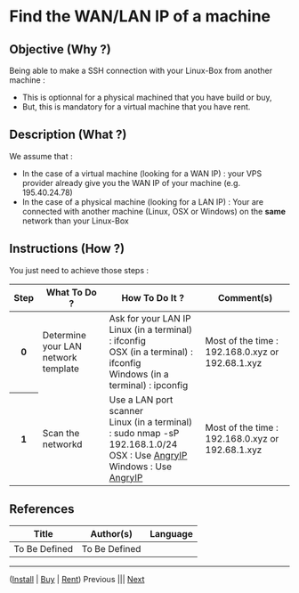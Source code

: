 Find the WAN/LAN IP of a machine
==

Objective (Why ?)
-
Being able to make a SSH connection with your Linux-Box from another machine :
* This is optionnal for a physical machined that you have build or buy, 
* But, this is mandatory for a virtual machine that you have rent.

Description (What ?)
-
We assume that :
* In the case of a virtual machine (looking for a WAN IP) : your VPS provider already give you the WAN IP of your machine (e.g. 195.40.24.78)
*  In the case of a physical machine (looking for a LAN IP) : Your are connected with another machine (Linux, OSX or Windows) on the __same__ network than your Linux-Box

Instructions (How ?)
-
You just need to achieve those steps :
<table>
    <thead>
        <tr>
            <th>Step</th>         
            <th>What To Do ?</th>
            <th>How To Do It ?</th>
            <th>Comment(s)</th>
        </tr>
    </thead>
    <tbody>
        <tr>
            <th>0</th>     
            <td>Determine your LAN network template</td>
            <td>Ask for your LAN IP</br>Linux (in a terminal) : ifconfig</br>OSX (in a terminal) : ifconfig</br>Windows (in a terminal) : ipconfig</td>
            <td>Most of the time : 192.168.0.xyz or 192.68.1.xyz</td>
        </tr>
         <tr>
            <th>1</th>     
            <td>Scan the networkd</td>
             <td>Use a LAN port scanner</br>Linux (in a terminal) : sudo nmap -sP 192.168.1.0/24</br>OSX : Use <A href="https://angryip.org/download/#mac">AngryIP</A></br>Windows : Use <A href="https://angryip.org/download/#windows">AngryIP</A></td>
            <td>Most of the time : 192.168.0.xyz or 192.68.1.xyz</td>
        </tr>
    </tbody>
</table>


References
-
<table>
    <thead>
        <tr>
            <th>Title</th>
            <th>Author(s)</th>
            <th>Language</th>
        </tr>
    </thead>
     <tbody>
        <tr>
            <td>To Be Defined</td>
            <td>To Be Defined</td>
            <td></td>
        </tr>
</table>

---
(<A href="https://github.com/babonet13/HelloWorld/tree/master/Machine/2_InstallLinuxDistro">Install</A> | <A href="https://github.com/babonet13/HelloWorld/tree/master/Machine/3_BuyLinuxMachine">Buy</A> | <A href="https://github.com/babonet13/HelloWorld/tree/master/Machine/4_RentVirtualMachine">Rent</A>) Previous ||| <A href="https://github.com/babonet13/HelloWorld/tree/master/Machine/6_SshConnect">Next<A/> 
